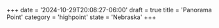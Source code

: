 +++
date = '2024-10-29T20:08:27-06:00'
draft = true
title = 'Panorama Point'
category = 'highpoint'
state = 'Nebraska'
+++
